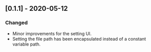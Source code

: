## [0.1.1] - 2020-05-12
### Changed
- Minor improvements for the setting UI.
- Setting the file path has been encapsulated instead of a constant variable path.